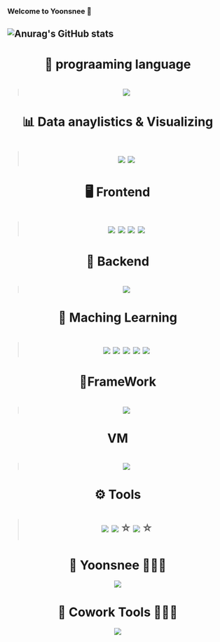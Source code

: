 ### Welcome to Yoonsnee 👋
 ![Anurag's GitHub stats](https://github-readme-stats.vercel.app/api?username=Yoonsnee&show_icons=true&theme=radical)
-------------------------------------------------------------------- 
<div align="center">
 

# 🔡 prograaming language
> # <img src="https://img.shields.io/badge/python-3776AB?style=flat-square&logo=python&logoColor=white"/> 

# 📊 Data anaylistics & Visualizing
># <img src="https://img.shields.io/badge/plotly-3F4F75?style=flat-square&logo=plotly&logoColor=white"/> <img src="https://img.shields.io/badge/tableau-E97627?style=flat-square&logo=Tableau&logoColor=white"/>

# 🖥 Frontend
> # <img src="https://img.shields.io/badge/JavaScript-F7DF1E?style=flat-square&logo=javascript&logoColor=white"/> <img src="https://img.shields.io/badge/Jquery-0769AD?style=flat-square&logo=Jquery&logoColor=white"/>  <img src="https://img.shields.io/badge/CSS-1572B6?style=flat-square&logo=CSS&logoColor=white"/>  <img src="https://img.shields.io/badge/React query-FF4154?style=flat-square&logo=React query&logoColor=white"/>

# 💾 Backend
> # <img src="https://img.shields.io/badge/mysql-4479A1?style=flat-square&logo=MySQL&logoColor=white"/> 


# 🤖 Maching Learning
> # <img src="https://img.shields.io/badge/pandas-150458?style=flat-square&logo=pandas&logoColor=white"/> <img src="https://img.shields.io/badge/numpy-013243?style=flat-square&logo=numpy&logoColor=white"/> <img src="https://img.shields.io/badge/yolo-00FFFF?style=flat-square&logo=YOLO&logoColor=white"/> <img src="https://img.shields.io/badge/tensorflow-FF6F00?style=flat-square&logo=tensorflow&logoColor=white"/> <img src="https://img.shields.io/badge/pytorch-EE4C2C?style=flat-square&logo=PyTorch&logoColor=white"/> 


# 🔨FrameWork
> # <img src="https://img.shields.io/badge/docker-2496ED?style=flat-square&logo=docker&logoColor=white"/> 

# VM
> # <img src="https://img.shields.io/badge/ubuntu-E95420?style=flat-square&logo=Ubuntu&logoColor=white"/>

# ⚙️ Tools
> # <img src="https://img.shields.io/badge/Google Colab-F9AB00?style=flat-square&logo=Google Colab&logoColor=white"/> <img src="https://img.shields.io/badge/Jupyter-F37626?style=flat-square&logo=Jupyter&logoColor=white"/> ⭐️ <img src="https://img.shields.io/badge/Visual Studio Code-007ACC?style=flat-square&logo=Visual Studio Code&logoColor=white"/> ⭐️



# 🥸 Yoonsnee 👩🏻‍💻
[<img src="https://img.shields.io/badge/velog-20C997?style=flat-square&logo=Velog&logoColor=white"/>]('https://velog.io/@yoonsnee_0303') 

# 🥸 Cowork Tools 👩🏻‍💻
[<img src="https://img.shields.io/badge/GitHub-181717?style=flat-square&logo=GitHub&logoColor=white"/>]('https://github.com/Yoonsnee')
</div>


 

